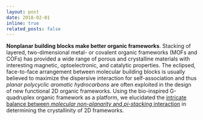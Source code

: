 ```yaml
---
layout: post
date: 2018-02-01
inline: true
related_posts: false
---
```


**Nonplanar building blocks make better organic frameworks**. Stacking of layered, two-dimensional metal- or covalent organic frameworks (MOFs and COFs) has provided a wide range of porous and crystalline materials with interesting magnetic, optoelectronic, and catalytic properties. The eclipsed, face-to-face arrangement between molecular building blocks is usually believed to maximize the dispersive interaction for self-association and thus _planar polycyclic aromatic hydrocarbons_ are often exploited in the design of new functional 2D organic frameworks. Using the bio-inspired G-quadruplex organic framework as a platform, we elucidated the [intricate balance between _molecular non-planarity_ and _pi-stacking_ interaction](https://onlinelibrary.wiley.com/doi/abs/10.1002/anie.201800230) in determining the crystallinity of 2D frameworks.
